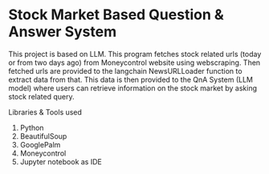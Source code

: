 # Stock Market Based Question & Answer System 

This project is based on LLM. This program fetches stock related urls (today or from two days ago) from Moneycontrol website using webscraping. Then fetched urls are provided to the langchain NewsURLLoader function to extract data from that. This data is then provided to the QnA System (LLM model) where users can retrieve information on the stock market by asking stock related query.



Libraries & Tools used

1. Python
2. BeautifulSoup
3. GooglePalm
4. Moneycontrol
5. Jupyter notebook as IDE
